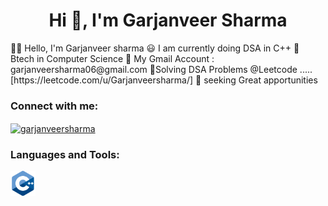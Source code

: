 <h1 align="center">Hi 👋, I'm Garjanveer Sharma</h1>
👋🏻 Hello, I'm Garjanveer sharma
😃 I am currently doing DSA in C++
📖 Btech in Computer Science
📧 My Gmail Account : garjanveersharma06@gmail.com
📍Solving DSA Problems @Leetcode ..... [https://leetcode.com/u/Garjanveersharma/]
👀 seeking Great apportunities

<h3 align="left">Connect with me:</h3>
<p align="left">
<a href="https://www.leetcode.com/garjanveersharma" target="blank"><img align="center" src="https://raw.githubusercontent.com/rahuldkjain/github-profile-readme-generator/master/src/images/icons/Social/leet-code.svg" alt="garjanveersharma" height="30" width="40" /></a>
</p>

<h3 align="left">Languages and Tools:</h3>
<p align="left"> <a href="https://www.w3schools.com/cpp/" target="_blank" rel="noreferrer"> <img src="https://raw.githubusercontent.com/devicons/devicon/master/icons/cplusplus/cplusplus-original.svg" alt="cplusplus" width="40" height="40"/> </a> </p>
